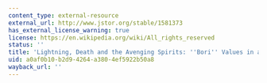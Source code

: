 ```yaml
---
content_type: external-resource
external_url: http://www.jstor.org/stable/1581373
has_external_license_warning: true
license: https://en.wikipedia.org/wiki/All_rights_reserved
status: ''
title: 'Lightning, Death and the Avenging Spirits: ''Bori'' Values in a Muslim World'
uid: a0af0b10-b2d9-4264-a380-4ef5922b50a8
wayback_url: ''
---
```

